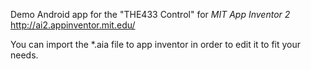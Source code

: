 
Demo Android app for the "THE433 Control" for *MIT App Inventor 2* http://ai2.appinventor.mit.edu/


You can import the *.aia file to app inventor in order to edit it to fit your needs.

